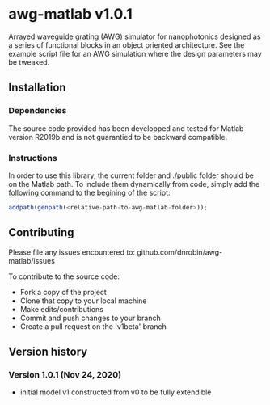 # awg-matlab v1.0.1

Arrayed waveguide grating (AWG) simulator for nanophotonics designed as a series of functional blocks in an object oriented architecture. See the example script file for an AWG simulation where the design parameters may be tweaked.

## Installation

### Dependencies

The source code provided has been developped and tested for Matlab version R2019b and is not guarantied to be backward compatible.

### Instructions

In order to use this library, the current folder and ./public folder should be on the Matlab path. To include them dynamically from code, simply add the following command to the begining of the script:

```javascript
addpath(genpath(<relative-path-to-awg-matlab-folder>));
```

## Contributing

Please file any issues encountered to: github.com/dnrobin/awg-matlab/issues

To contribute to the source code:

* Fork a copy of the project
* Clone that copy to your local machine
* Make edits/contributions
* Commit and push changes to your branch
* Create a pull request on the 'v1beta' branch

## Version history

### Version 1.0.1 (Nov 24, 2020)
* initial model v1 constructed from v0 to be fully extendible